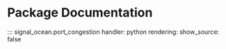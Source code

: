 # Package Documentation
::: signal_ocean.port_congestion
    handler: python
    rendering:
      show_source: false